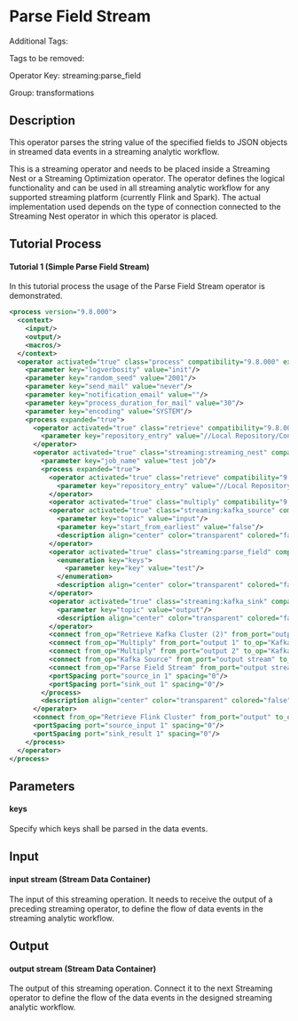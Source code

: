 
# Parse Field Stream

Additional Tags: 

Tags to be removed:

Operator Key: streaming:parse_field

Group: transformations

## Description

This operator parses the string value of the specified fields to JSON objects in streamed data events in a streaming analytic workflow.

This is a streaming operator and needs to be placed inside a Streaming Nest or a Streaming Optimization operator.
The operator defines the logical functionality and can be used in all streaming analytic workflow for any supported streaming platform (currently Flink and Spark).
The actual implementation used depends on the type of connection connected to the Streaming Nest operator in which this operator is placed.

## Tutorial Process

#### Tutorial 1 (Simple Parse Field Stream)

In this tutorial process the usage of the Parse Field Stream operator is demonstrated.

```xml
<process version="9.8.000">
  <context>
    <input/>
    <output/>
    <macros/>
  </context>
  <operator activated="true" class="process" compatibility="9.8.000" expanded="true" name="Process">
    <parameter key="logverbosity" value="init"/>
    <parameter key="random_seed" value="2001"/>
    <parameter key="send_mail" value="never"/>
    <parameter key="notification_email" value=""/>
    <parameter key="process_duration_for_mail" value="30"/>
    <parameter key="encoding" value="SYSTEM"/>
    <process expanded="true">
      <operator activated="true" class="retrieve" compatibility="9.8.000" expanded="true" height="68" name="Retrieve Flink Cluster" width="90" x="179" y="34">
        <parameter key="repository_entry" value="//Local Repository/Connections/Flink Cluster"/>
      </operator>
      <operator activated="true" class="streaming:streaming_nest" compatibility="0.1.000-SNAPSHOT" expanded="true" height="82" name="Streaming Nest" width="90" x="380" y="34">
        <parameter key="job_name" value="test job"/>
        <process expanded="true">
          <operator activated="true" class="retrieve" compatibility="9.8.000" expanded="true" height="68" name="Retrieve Kafka Cluster (2)" width="90" x="45" y="34">
            <parameter key="repository_entry" value="//Local Repository/Connections/Kafka Cluster"/>
          </operator>
          <operator activated="true" class="multiply" compatibility="9.8.000" expanded="true" height="124" name="Multiply" width="90" x="179" y="34"/>
          <operator activated="true" class="streaming:kafka_source" compatibility="0.1.000-SNAPSHOT" expanded="true" height="68" name="Kafka Source" width="90" x="313" y="136">
            <parameter key="topic" value="input"/>
            <parameter key="start_from_earliest" value="false"/>
            <description align="center" color="transparent" colored="false" width="126">Receive input events from the input kafka topic</description>
          </operator>
          <operator activated="true" class="streaming:parse_field" compatibility="0.1.000-SNAPSHOT" expanded="true" height="68" name="Parse Field Stream" width="90" x="514" y="136">
            <enumeration key="keys">
              <parameter key="key" value="test"/>
            </enumeration>
            <description align="center" color="transparent" colored="false" width="126">Parse the test field to a JSON object</description>
          </operator>
          <operator activated="true" class="streaming:kafka_sink" compatibility="0.1.000-SNAPSHOT" expanded="true" height="82" name="Kafka Sink" width="90" x="849" y="34">
            <parameter key="topic" value="output"/>
            <description align="center" color="transparent" colored="false" width="126">Push output events to the output kafka topic</description>
          </operator>
          <connect from_op="Retrieve Kafka Cluster (2)" from_port="output" to_op="Multiply" to_port="input"/>
          <connect from_op="Multiply" from_port="output 1" to_op="Kafka Sink" to_port="connection"/>
          <connect from_op="Multiply" from_port="output 2" to_op="Kafka Source" to_port="connection"/>
          <connect from_op="Kafka Source" from_port="output stream" to_op="Parse Field Stream" to_port="input stream"/>
          <connect from_op="Parse Field Stream" from_port="output stream" to_op="Kafka Sink" to_port="input stream"/>
          <portSpacing port="source_in 1" spacing="0"/>
          <portSpacing port="sink_out 1" spacing="0"/>
        </process>
        <description align="center" color="transparent" colored="false" width="126">Deploy the designed Streaming Analytic process on the provided Flink Cluster.&lt;br&gt;</description>
      </operator>
      <connect from_op="Retrieve Flink Cluster" from_port="output" to_op="Streaming Nest" to_port="connection"/>
      <portSpacing port="source_input 1" spacing="0"/>
      <portSpacing port="sink_result 1" spacing="0"/>
    </process>
  </operator>
</process>
```

## Parameters

#### keys

Specify which keys shall be parsed in the data events.


## Input

#### input stream (Stream Data Container)

The input of this streaming operation.
It needs to receive the output of a preceding streaming operator, to define the flow of data events in the streaming analytic workflow.

## Output

#### output stream (Stream Data Container)

The output of this streaming operation.
Connect it to the next Streaming operator to define the flow of the data events in the designed streaming analytic workflow.